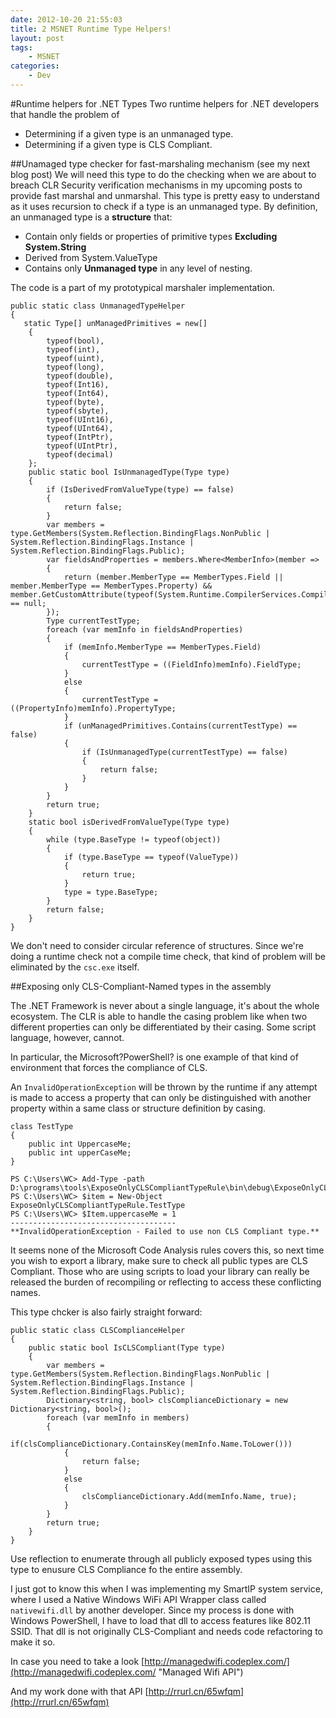 ```yaml
---
date: 2012-10-20 21:55:03
title: 2 MSNET Runtime Type Helpers!
layout: post
tags:
    - MSNET
categories:
    - Dev
---
```


#Runtime helpers for .NET Types
Two runtime helpers for .NET developers that handle the problem of

* Determining if a given type is an unmanaged type.
* Determining if a given type is CLS Compliant.

##Unamaged type checker for fast-marshaling mechanism (see my next blog post)
We will need this type to do the checking when we are about to breach CLR Security verification mechanisms in my upcoming posts to provide fast marshal and unmarshal. This type is pretty easy to understand as it uses recursion to check if a type is an unmanaged type. By definition, an unmanaged type is a **structure** that:

* Contain only fields or properties of primitive types **Excluding System.String**
* Derived from System.ValueType
* Contains only **Unmanaged type** in any level of nesting.

The code is a part of my prototypical marshaler implementation.


    public static class UnmanagedTypeHelper
    {
       static Type[] unManagedPrimitives = new[] 
        { 
            typeof(bool),
            typeof(int), 
            typeof(uint), 
            typeof(long), 
            typeof(double),
            typeof(Int16), 
            typeof(Int64), 
            typeof(byte), 
            typeof(sbyte),
            typeof(UInt16),
            typeof(UInt64),
            typeof(IntPtr),
            typeof(UIntPtr),
            typeof(decimal)
        };
        public static bool IsUnmanagedType(Type type)
        {
            if (IsDerivedFromValueType(type) == false)
            {
                return false;
            }
            var members = type.GetMembers(System.Reflection.BindingFlags.NonPublic | System.Reflection.BindingFlags.Instance | System.Reflection.BindingFlags.Public);
            var fieldsAndProperties = members.Where<MemberInfo>(member =>
            {
                return (member.MemberType == MemberTypes.Field || member.MemberType == MemberTypes.Property) && member.GetCustomAttribute(typeof(System.Runtime.CompilerServices.CompilerGeneratedAttribute)) == null;
            });
            Type currentTestType;
            foreach (var memInfo in fieldsAndProperties)
            {
                if (memInfo.MemberType == MemberTypes.Field)
                {
                    currentTestType = ((FieldInfo)memInfo).FieldType;
                }
                else
                {
                    currentTestType = ((PropertyInfo)memInfo).PropertyType;
                }
                if (unManagedPrimitives.Contains(currentTestType) == false)
                {
                    if (IsUnmanagedType(currentTestType) == false)
                    {
                        return false;
                    }
                }
            }
            return true;
        }
        static bool isDerivedFromValueType(Type type)
        {
            while (type.BaseType != typeof(object))
            {
                if (type.BaseType == typeof(ValueType))
                {
                    return true;
                }
                type = type.BaseType;
            }
            return false;
        }
    }

We don't need to consider circular reference of structures. Since we're doing a runtime check not a compile time check, that kind of problem will be eliminated by the `csc.exe` itself.

##Exposing only CLS-Compliant-Named types in the assembly

The .NET Framework is never about a single language, it's about the whole ecosystem. The CLR is able to handle the casing problem like when two different properties can only be differentiated by their casing. Some script language, however, cannot.

In particular, the Microsoft?PowerShell? is one example of that kind of environment that forces the compliance of CLS.

An `InvalidOperationException` will be thrown by the runtime if any attempt is made to access a property that can only be distinguished with another property within a same class or structure definition by casing.

    class TestType
    {
        public int UppercaseMe;
        public int upperCaseMe;
    }

    PS C:\Users\WC> Add-Type -path D:\programs\tools\ExposeOnlyCLSCompliantTypeRule\bin\debug\ExposeOnlyCLSCompliantTypeRule.dll
    PS C:\Users\WC> $item = New-Object ExposeOnlyCLSCompliantTypeRule.TestType
    PS C:\Users\WC> $Item.uppercaseMe = 1
    -------------------------------------
    **InvalidOperationException - Failed to use non CLS Compliant type.**


It seems none of the Microsoft Code Analysis rules covers this, so next time you wish to export a library, make sure to check all public types are CLS Compliant. Those who are using scripts to load your library can really be released the burden of recompiling or reflecting to access these conflicting names.

This type chcker is also fairly straight forward:

    public static class CLSComplianceHelper
    {
        public static bool IsCLSCompliant(Type type)
        {
            var members = type.GetMembers(System.Reflection.BindingFlags.NonPublic | System.Reflection.BindingFlags.Instance | System.Reflection.BindingFlags.Public);
            Dictionary<string, bool> clsComplianceDictionary = new Dictionary<string, bool>();
            foreach (var memInfo in members)
            {
                if(clsComplianceDictionary.ContainsKey(memInfo.Name.ToLower()))
                {
                    return false;
                }
                else
                {
                    clsComplianceDictionary.Add(memInfo.Name, true);
                }
            }
            return true;
        }
    }

Use reflection to enumerate through all publicly exposed types using this type to enusure CLS Compliance fo the entire assembly.

I just got to know this when I was implementing my SmartIP system service, where I used a Native Windows WiFi API Wrapper class called `nativewifi.dll` by another developer. Since my process is done with Windows PowerShell, I have to load that dll to access features like 802.11 SSID. That dll is not originally CLS-Compliant and needs code refactoring to make it so.

In case you need to take a look [http://managedwifi.codeplex.com/](http://managedwifi.codeplex.com/ "Managed Wifi API")

And my work done with that API [http://rrurl.cn/65wfqm](http://rrurl.cn/65wfqm)
